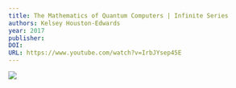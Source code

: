 ```yaml
---
title: The Mathematics of Quantum Computers | Infinite Series
authors: Kelsey Houston-Edwards
year: 2017
publisher: 
DOI: 
URL: https://www.youtube.com/watch?v=IrbJYsep45E
---
```

![](https://www.youtube.com/watch?v=IrbJYsep45E)
